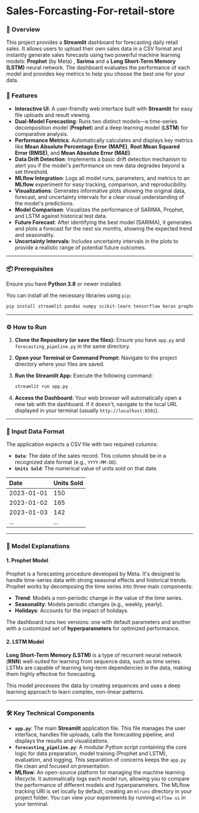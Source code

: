 # Sales-Forcasting-For-retail-store

### 🎯 Overview

This project provides a **Streamlit** dashboard for forecasting daily retail sales. It allows users to upload their own sales data in a CSV format and instantly generate sales forecasts using two powerful machine learning models: **Prophet** (by Meta) , **Sarima** and a **Long Short-Term Memory (LSTM)** neural network. The dashboard evaluates the performance of each model and provides key metrics to help you choose the best one for your data.

### 🚀 Features

  * **Interactive UI**: A user-friendly web interface built with **Streamlit** for easy file uploads and result viewing.
  * **Dual-Model Forecasting**: Runs two distinct models—a time-series decomposition model (**Prophet**) and a deep learning model (**LSTM**) for comparative analysis.
  * **Performance Metrics**: Automatically calculates and displays key metrics like **Mean Absolute Percentage Error (MAPE)**, **Root Mean Squared Error (RMSE)**, and **Mean Absolute Error (MAE)**.
  * **Data Drift Detection**: Implements a basic drift detection mechanism to alert you if the model's performance on new data degrades beyond a set threshold.
  * **MLflow Integration**: Logs all model runs, parameters, and metrics to an **MLflow** experiment for easy tracking, comparison, and reproducibility.
  * **Visualizations**: Generates informative plots showing the original data, forecast, and uncertainty intervals for a clear visual understanding of the model's predictions.
  * **Model Comparison**: Visualizes the performance of SARIMA, Prophet, and LSTM against historical test data.
  * **Future Forecast**: After identifying the best model (SARIMA), it generates and plots a forecast for the next six months, showing the expected trend and seasonality.
  * **Uncertainty Intervals**: Includes uncertainty intervals in the plots to provide a realistic range of potential future outcomes.

-----

### 📦 Prerequisites

Ensure you have **Python 3.8** or newer installed.

You can install all the necessary libraries using `pip`:

```bash
pip install streamlit pandas numpy scikit-learn tensorflow keras prophet mlflow matplotlib seaborn
```

-----

### ⚙️ How to Run

1.  **Clone the Repository (or save the files):**
    Ensure you have `app.py` and `forecasting_pipeline.py` in the same directory.

2.  **Open your Terminal or Command Prompt:**
    Navigate to the project directory where your files are saved.

3.  **Run the Streamlit App:**
    Execute the following command:

    ```bash
    streamlit run app.py
    ```

4.  **Access the Dashboard:**
    Your web browser will automatically open a new tab with the dashboard. If it doesn't, navigate to the local URL displayed in your terminal (usually `http://localhost:8501`).

-----

### 📂 Input Data Format

The application expects a CSV file with two required columns:

  * **`Date`**: The date of the sales record. This column should be in a recognized date format (e.g., `YYYY-MM-DD`).
  * **`Units Sold`**: The numerical value of units sold on that date.

| Date       | Units Sold |
| :--------- | :--------- |
| 2023-01-01 | 150        |
| 2023-01-02 | 165        |
| 2023-01-03 | 142        |
| ...        | ...        |

-----

### 🧠 Model Explanations

#### 1\. Prophet Model

Prophet is a forecasting procedure developed by Meta. It's designed to handle time-series data with strong seasonal effects and historical trends. Prophet works by decomposing the time series into three main components:

  * **Trend**: Models a non-periodic change in the value of the time series.
  * **Seasonality**: Models periodic changes (e.g., weekly, yearly).
  * **Holidays**: Accounts for the impact of holidays.

The dashboard runs two versions: one with default parameters and another with a customized set of **hyperparameters** for optimized performance.

#### 2\. LSTM Model

**Long Short-Term Memory (LSTM)** is a type of recurrent neural network (**RNN**) well-suited for learning from sequence data, such as time series. LSTMs are capable of learning long-term dependencies in the data, making them highly effective for forecasting.

This model processes the data by creating sequences and uses a deep learning approach to learn complex, non-linear patterns.

-----

### 🛠️ Key Technical Components

  * **`app.py`**: The main **Streamlit** application file. This file manages the user interface, handles file uploads, calls the forecasting pipeline, and displays the results and visualizations.
  * **`forecasting_pipeline.py`**: A modular Python script containing the core logic for data preparation, model training (Prophet and LSTM), evaluation, and logging. This separation of concerns keeps the `app.py` file clean and focused on presentation.
  * **MLflow**: An open-source platform for managing the machine learning lifecycle. It automatically logs each model run, allowing you to compare the performance of different models and hyperparameters. The MLflow tracking URI is set locally by default, creating an `mlruns` directory in your project folder. You can view your experiments by running `mlflow ui` in your terminal.
